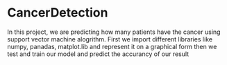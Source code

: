 # CancerDetection
In this project, we are predicting how many patients have the cancer using support vector machine alogrithm. First we import different libraries like numpy, panadas, matplot.lib and represent it on a graphical form then we test and train our model and predict the accurancy of our result
